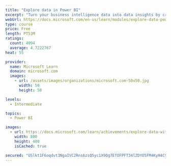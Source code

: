 ```yaml
---
title: "Explore data in Power BI"
excerpt: "Turn your business intelligence data into data insights by creating and configuring Power BI dashboards."
webUrl: https://docs.microsoft.com/en-us/learn/modules/explore-data-power-bi/
type: course
price: Free
length: PT53M
ratings:
  count: 4094
  average: 4.7222767
heat: 55

provider:
  name: Microsoft Learn
  domain: microsoft.com
  images:
    - url: /assets/images/organizations/microsoft.com-50x50.jpg
      width: 50
      height: 50

levels:
  - Intermediate

topics:
  - Power BI

images:
  - url: https://docs.microsoft.com/learn/achievements/explore-data-with-power-bi-desktop-social.png
    width: 800
    height: 400
    isCached: true

secured: "USlkt1F6oqdvt3NgaIVC2Rns6zsQ5yc1X9Og7EfOFPFT34lZDYO5FM4KyH4C9+dbNfR02SKx2Z7bQpbsuom/R0gqw56raafMR9/DCPNtaX6bPNqj7cXJswm4kbpk4gTy/Oo1D1NEq7CeuCtYI9xUqC6x2Dqo1kP7urExPaXx9CxFeMmALeJjidbxYz7FBgr8FioNfebu+Ip5p5VhushEC41Zoqn4OJAigo4g+2hyQhlemelAXITMP6uxD1b2M6IAgFvylfdAUpHE44QhA0oTiTXGrBLtN8DSAXZvJ8BMH8soh9JolDe/0uALM3oChTFt/hoTGWzMvziB+8u/Iv8lyhuFtB2Zf3ZxaxIr+tFxKdccp2Lld16wNctr93EdoLyDxOHZlyx9O+uFdRWx9f2xF20u/cElHIfDZbEbwqVHFrw=;gsReyrow4pjH2t5qJijBow=="
---
```


